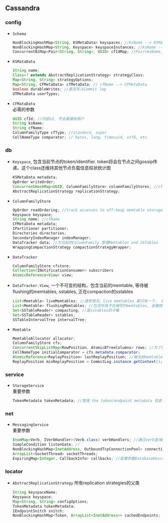 ## Cassandra

### config

* `Schema` <br/>
  ```java
  NonBlockingHashMap<String, KSMetaData> keyspaces; //ksName --> KSMataData
  NonBlockingHashMap<String, Keyspace> keyspaceInstances; //ksName --> Keyspace
  ConcurrentBiMap<Pair<String, String>, UUID> cfIdMap; //Pair<ksName, cfName> --> cfId
  ```

* `KSMataData` <br/>
  ```java
  String name;
  Class<? extends AbstractReplicationStrategy> strategyClass;
  Map<String, String> strategyOptions;
  Map<String, CFMetaData> cfMetaData; // cfName --> CFMetaData
  boolean durableWrites; //是否写入Commit log
  UTMetaData userTypes;
  ```

* `CFMataData` <br/>
  必需的参数
  ```java
  UUID cfId; //内部id, 不会暴露给用户
  String ksName;
  String cfName;
  ColumnFamilyType cfType; //standard, super
  CellNameType comparator; // bytes, long, timeuuid, utf8, etc.
  ```

### db

* `Keyspace`, 包含当前节点的token/identifier. token将会在节点之间gossip传递。这个class还维持其他节点负载信息柱状统计图<br/>
  ```java
  KSMetaData metadata;
  OpOrder writeOrder;
  ConcurrentHashMap<UUID, ColumnFamilyStore> columnFamilyStores; //cfId --> ColumnFamilyStore
  AbstractReplicationStrategy replicationStrategy;
  ```

* `ColumnFamilyStore`

  ```java
  OpOrder readOrdering; //track accesses to off-heap memtable storage
  Keyspace keyspace;
  String name; //cfName
  CFMetaData metadata;
  IPartitioner partitioner;
  Directories directories;
  SecondaryIndexManager indexManager;
  DataTracker data; //为当前的ColumnFamily 管理Memtables and SSTables
  WrappingCompactionStrategy compactionStrategyWrapper;
  ```
* `DataTracker`

   ```java
   ColumnFamilyStore cfstore;
   Collection<INotificationConsumer> subscribers
   AtomicReference<View> view;
   ```

* `DataTracker.View`, 一个不可变的结构，包含当前的memtable, 等待被flushing的memtables, sstables, 正在compaction的sstables

   ```java
   List<Memtable> liveMemtables; //通常情况，live memtables 都只有一个， 在flushing时， 有两个memtables, 其中一个即将被flushing
   List<Memtable> flushingMemtables; //包含所有不在被写的memtables, 会被排队等待被flush
   Set<SSTableReader> compacting; //是sstables的子集
   Set<SSTableReader> sstables;
   SSTableIntervalTree intervalTree;
   ```

* `Memtable`

  ```java
  MemtableAllocator allocator;
  ColumnFamilyStore cfs;
  ConcurrentSkipListMap<RowPosition, AtomicBTreeColumns> rows; //为了使用Token.KeyBound查询key range, 通过RowPosition来索引memtable. put() 方法只需要存储DecoratedKey
  CellNameType initialComparator = cfs.metadata.comparator;
  AtomicReference<ReplayPosition> lastReplayPosition; //被当前memtable拥有最新的ReplayPosition, 所有低于此ReplayPosition被包含在当前的或者早期的memtable
  ReplayPosition minReplayPosition = CommitLog.instance.getContext(); //Memtable包含的第一个ReplayPosition, 不够精确
  ```

### service

* `StorageService` <br/>
  重要参数<br/>
  
  ```java
  TokenMetadata tokenMetadata; //管理 the token/endpoint metadata 信息 */
  ```

### net

* `MessagingService` <br/>
  重要参数<br/>
  
  ```java
  EnumMap<Verb, IVerbHandler>(Verb.class) verbHandlers; //通过verb查询messaging handlers
  SimpleCondition listenGate; //
  NonBlockingHashMap<InetAddress, OutboundTcpConnectionPool> connectionManagers;
  ArrayList<SocketThread> socketThreads;
  ExpiringMap<Integer, CallbackInfo> callbacks; //配置参数DatabaseDescriptor.getMinRpcTimeout
  ```

### locator
* `AbstractReplicationStrategy` 所有replication strategies的父类 <br/>

  ```java
  String keyspaceName;
  Keyspace keyspace;
  Map<String, String> configOptions;
  TokenMetadata tokenMetadata;
  IEndpointSnitch snitch;
  NonBlockingHashMap<Token, ArrayList<InetAddress>> cachedEndpoints;
  ```
